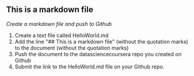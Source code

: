 ## This is a markdown file

*Create a markdown file and push to Github*
1.	Create a text file called HelloWorld.md
2.	Add the line "## This is a markdown file" (without the quotation marks) to the document (without the quotation marks)
3.	Push the document to the datasciencecoursera repo you created on Github
4.	Submit the link to the HelloWorld.md file on your Github repo. 
